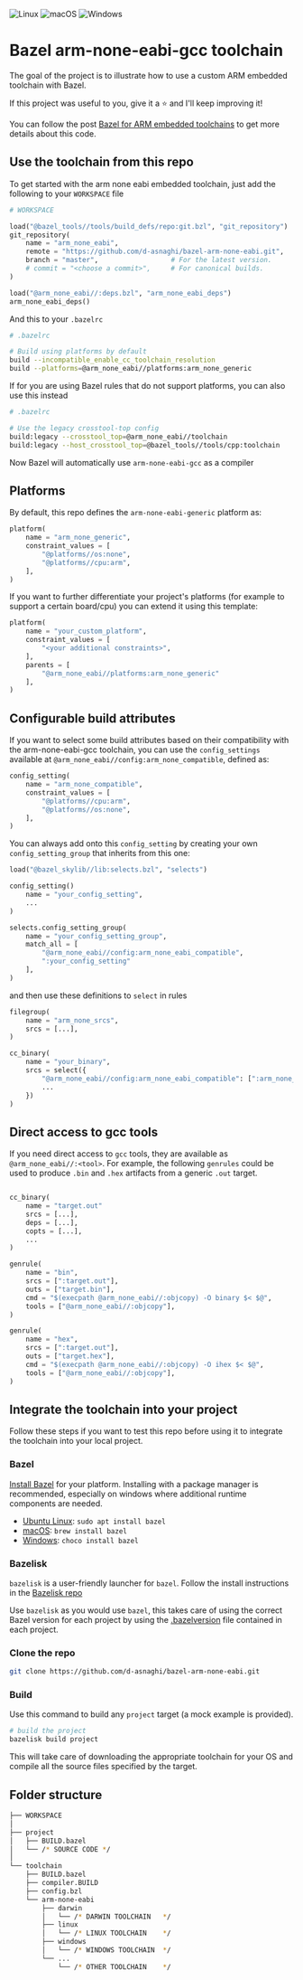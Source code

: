![Linux](https://github.com/d-asnaghi/bazel-arm-none-eabi/workflows/Linux/badge.svg)
![macOS](https://github.com/d-asnaghi/bazel-arm-none-eabi/workflows/macOS/badge.svg)
![Windows](https://github.com/d-asnaghi/bazel-arm-none-eabi/workflows/Windows/badge.svg)

# Bazel arm-none-eabi-gcc toolchain

The goal of the project is to illustrate how to use a custom ARM embedded toolchain with Bazel.

If this project was useful to you, give it a ⭐️ and I'll keep improving it!

You can follow the post [Bazel for ARM embedded toolchains](https://d-asnaghi.github.io/blog/post/embedded-bazel/) to get more details about this code.

## Use the toolchain from this repo

To get started with the arm none eabi embedded toolchain,
just add the following to your `WORKSPACE` file

```python
# WORKSPACE

load("@bazel_tools//tools/build_defs/repo:git.bzl", "git_repository")
git_repository(
    name = "arm_none_eabi",
    remote = "https://github.com/d-asnaghi/bazel-arm-none-eabi.git",
    branch = "master",                  # For the latest version.
    # commit = "<choose a commit>",     # For canonical builds.
)

load("@arm_none_eabi//:deps.bzl", "arm_none_eabi_deps")
arm_none_eabi_deps()
```

And this to your `.bazelrc `
```bash
# .bazelrc

# Build using platforms by default
build --incompatible_enable_cc_toolchain_resolution
build --platforms=@arm_none_eabi//platforms:arm_none_generic
```

If for you are using Bazel rules that do not support platforms, you can also use this instead
```bash
# .bazelrc

# Use the legacy crosstool-top config
build:legacy --crosstool_top=@arm_none_eabi//toolchain
build:legacy --host_crosstool_top=@bazel_tools//tools/cpp:toolchain
```

Now Bazel will automatically use `arm-none-eabi-gcc` as a compiler

## Platforms

By default, this repo defines the `arm-none-eabi-generic` platform as:
```python
platform(
    name = "arm_none_generic",
    constraint_values = [
        "@platforms//os:none",
        "@platforms//cpu:arm",
    ],
)
```

If you want to further differentiate your project's platforms (for example to support a certain board/cpu) you can extend it using this template:

```python
platform(
    name = "your_custom_platform",
    constraint_values = [
        "<your additional constraints>",
    ],
    parents = [
        "@arm_none_eabi//platforms:arm_none_generic"
    ],
)
```

## Configurable build attributes

If you want to select some build attributes based on their compatibility with the arm-none-eabi-gcc toolchain, you can use the `config_settings` available at `@arm_none_eabi//config:arm_none_compatible`, defined as:

```python
config_setting(
    name = "arm_none_compatible",
    constraint_values = [
        "@platforms//cpu:arm",
        "@platforms//os:none",
    ],
)
```

You can always add onto this `config_setting` by creating your own `config_setting_group` that inherits from this one:

```python
load("@bazel_skylib//lib:selects.bzl", "selects")

config_setting()
    name = "your_config_setting",
    ...
)

selects.config_setting_group(
    name = "your_config_setting_group",
    match_all = [
        "@arm_none_eabi//config:arm_none_eabi_compatible",
        ":your_config_setting"
    ],
)
```

and then use these definitions to `select` in rules

```python
filegroup(
    name = "arm_none_srcs",
    srcs = [...],
)

cc_binary(
    name = "your_binary",
    srcs = select({
        "@arm_none_eabi//config:arm_none_eabi_compatible": [":arm_none_srcs"],
        ...
    })
)
```

## Direct access to gcc tools

If you need direct access to `gcc` tools, they are available as `@arm_none_eabi//:<tool>`. For example, the following `genrules` could be used to produce `.bin` and `.hex` artifacts from a generic `.out` target.

```python

cc_binary(
    name = "target.out"
    srcs = [...],
    deps = [...],
    copts = [...],
    ...
)

genrule(
    name = "bin",
    srcs = [":target.out"],
    outs = ["target.bin"],
    cmd = "$(execpath @arm_none_eabi//:objcopy) -O binary $< $@",
    tools = ["@arm_none_eabi//:objcopy"],
)

genrule(
    name = "hex",
    srcs = [":target.out"],
    outs = ["target.hex"],
    cmd = "$(execpath @arm_none_eabi//:objcopy) -O ihex $< $@",
    tools = ["@arm_none_eabi//:objcopy"],
)
```

## Integrate the toolchain into your project

Follow these steps if you want to test this repo before using it to integrate
the toolchain into your local project.

### Bazel

[Install Bazel](https://docs.bazel.build/versions/master/install.html) for your platform. Installing with a package manager is recommended, especially on windows where additional runtime components are needed.

- [Ubuntu Linux](https://docs.bazel.build/versions/master/install-ubuntu.html): `sudo apt install bazel`
- [macOS](https://docs.bazel.build/versions/master/install-os-x.html): `brew install bazel`
- [Windows](https://docs.bazel.build/versions/master/install-windows.html): `choco install bazel`

### Bazelisk

`bazelisk` is a user-friendly launcher for `bazel`. Follow the install instructions in the [Bazelisk repo](https://github.com/bazelbuild/bazelisk)

Use `bazelisk` as you would use `bazel`, this takes care of using the correct Bazel version for each project by using the [.bazelversion](./.bazelversion) file contained in each project.

### Clone the repo

```bash
git clone https://github.com/d-asnaghi/bazel-arm-none-eabi.git
```

### Build

Use this command to build any `project` target (a mock example is provided).

```bash
# build the project
bazelisk build project
```

This will take care of downloading the appropriate toolchain for your OS and compile all the source files specified by the target.

## Folder structure

```bash
├── WORKSPACE
│
├── project
│   ├── BUILD.bazel
│   └── /* SOURCE CODE */
│
└── toolchain
    ├── BUILD.bazel
    ├── compiler.BUILD
    ├── config.bzl
    └── arm-none-eabi
        ├── darwin
        │   └── /* DARWIN TOOLCHAIN   */
        ├── linux
        │   └── /* LINUX TOOLCHAIN    */
        ├── windows
        │   └── /* WINDOWS TOOLCHAIN  */
        └── ...
            └── /* OTHER TOOLCHAIN    */

```